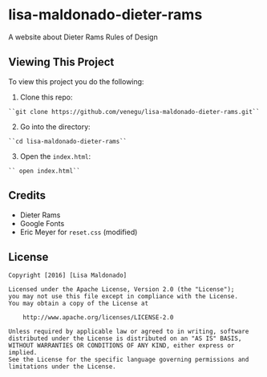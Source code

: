 # lisa-maldonado-dieter-rams
A website about Dieter Rams Rules of Design 

## Viewing This Project
To view this project you do the following: 
  1. Clone this repo: 

    ``git clone https://github.com/venegu/lisa-maldonado-dieter-rams.git``

  2. Go into the directory:

    ``cd lisa-maldonado-dieter-rams``

  3. Open the `index.html`:

    `` open index.html``

## Credits
  - Dieter Rams
  - Google Fonts
  - Eric Meyer for `reset.css` (modified)

## License

    Copyright [2016] [Lisa Maldonado]

    Licensed under the Apache License, Version 2.0 (the "License");
    you may not use this file except in compliance with the License.
    You may obtain a copy of the License at

        http://www.apache.org/licenses/LICENSE-2.0

    Unless required by applicable law or agreed to in writing, software
    distributed under the License is distributed on an "AS IS" BASIS,
    WITHOUT WARRANTIES OR CONDITIONS OF ANY KIND, either express or implied.
    See the License for the specific language governing permissions and
    limitations under the License.
